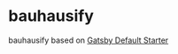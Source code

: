 # bauhausify

bauhausify based on [Gatsby Default Starter](https://github.com/gatsbyjs/gatsby-starter-default)